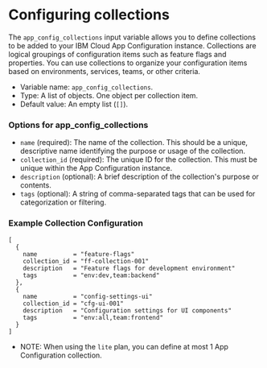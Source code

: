 # Configuring collections

The `app_config_collections` input variable allows you to define collections to be added to your IBM Cloud App Configuration instance. Collections are logical groupings of configuration items such as feature flags and properties. You can use collections to organize your configuration items based on environments, services, teams, or other criteria.

- Variable name: `app_config_collections`.
- Type: A list of objects. One object per collection item.
- Default value: An empty list (`[]`).

### Options for app_config_collections

  - `name` (required): The name of the collection. This should be a unique, descriptive name identifying the purpose or usage of the collection.
  - `collection_id` (required): The unique ID for the collection. This must be unique within the App Configuration instance.
  - `description` (optional): A brief description of the collection's purpose or contents.
  - `tags` (optional): A string of comma-separated tags that can be used for categorization or filtering.


### Example Collection Configuration

```hcl
[
  {
    name          = "feature-flags"
    collection_id = "ff-collection-001"
    description   = "Feature flags for development environment"
    tags          = "env:dev,team:backend"
  },
  {
    name          = "config-settings-ui"
    collection_id = "cfg-ui-001"
    description   = "Configuration settings for UI components"
    tags          = "env:all,team:frontend"
  }
]
```

* NOTE: When using the `lite` plan, you can define at most 1 App Configuration collection.
